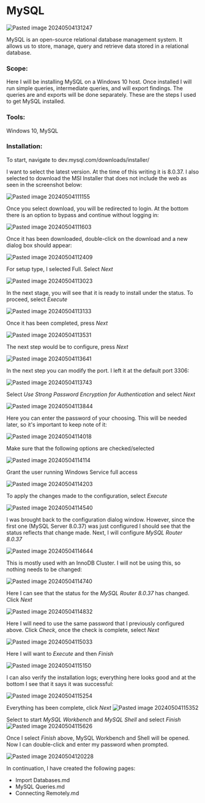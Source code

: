 # MySQL
![Pasted image 20240504131247](https://github.com/lm3nitro/Projects/assets/55665256/d7430cd6-3c62-473e-832f-832762e18142)

MySQL is an open-source relational database management system. It allows us to store, manage, query and retrieve data stored in a relational database. 

### Scope: 
Here I will be installing MySQL on a Windows 10 host. Once installed I will run simple queries, intermediate queries, and will export findings. The queries are and exports will be done separately. These are the steps I used to get MySQL installed. 

### Tools: 
Windows 10, MySQL

### Installation:

To start, navigate to dev.mysql.com/downloads/installer/

I want to select the latest version. At the time of this writing it is 8.0.37. I also selected to download the MSI Installer that does not include the web as seen in the screenshot below:

![Pasted image 20240504111155](https://github.com/lm3nitro/Projects/assets/55665256/c5265906-9b8a-4858-ac15-81ebc876719c)

Once you select download, you will be redirected to login. At the bottom there is an option to bypass and continue without logging in:

![Pasted image 20240504111603](https://github.com/lm3nitro/Projects/assets/55665256/35b7f2dd-5aa5-4955-ac6f-8389e59db3fa)

Once it has been downloaded, double-click on the download and a new dialog box should appear:

![Pasted image 20240504112409](https://github.com/lm3nitro/Projects/assets/55665256/8820e5bd-70ca-401c-84f9-4e9787e2de18)

For setup type, I selected Full. Select *Next*

![Pasted image 20240504113023](https://github.com/lm3nitro/Projects/assets/55665256/617f4d72-9084-41c4-94ae-ebf8da0feddf)

In the next stage, you will see that it is ready to install under the status. To proceed, select *Execute*

![Pasted image 20240504113133](https://github.com/lm3nitro/Projects/assets/55665256/a20cbe33-dadb-4cf6-9b13-d1eded973803)

Once it has been completed, press *Next*

![Pasted image 20240504113531](https://github.com/lm3nitro/Projects/assets/55665256/e840e478-8d3e-4d5a-8263-e5e4e2d93558)

The next step would be to configure, press *Next*

![Pasted image 20240504113641](https://github.com/lm3nitro/Projects/assets/55665256/67142496-1ce3-4fa7-8d3d-95503aa869d0)

In the next step you can modify the port. I left it at the default port 3306:

![Pasted image 20240504113743](https://github.com/lm3nitro/Projects/assets/55665256/db7249cf-cc2e-4ccf-9b95-34f0359a7c76)

Select *Use Strong Password Encryption for Authentication* and select *Next*

![Pasted image 20240504113844](https://github.com/lm3nitro/Projects/assets/55665256/d4b092fe-7261-4c21-8516-4944d63bf0cf)

Here you can enter the password of your choosing. This will be needed later, so it's important to keep note of it:

![Pasted image 20240504114018](https://github.com/lm3nitro/Projects/assets/55665256/4686cb19-039f-4bca-8c7b-a64d5ce8cbbf)

Make sure that the following options are checked/selected

![Pasted image 20240504114114](https://github.com/lm3nitro/Projects/assets/55665256/8bd4c9a7-9fde-41bd-a74c-89cecbc317e8)

Grant the user running Windows Service full access

![Pasted image 20240504114203](https://github.com/lm3nitro/Projects/assets/55665256/191f02c0-6cc6-4437-831a-8eb944590b3c)

To apply the changes made to the configuration, select *Execute*

![Pasted image 20240504114540](https://github.com/lm3nitro/Projects/assets/55665256/93201a2f-5db2-4d6a-9308-7fd0eb3e0a89)

I was brought back to the configuration dialog window. However, since the first one (MySQL Server 8.0.37) was just configured I should see that the status reflects that change made. Next, I will configure *MySQL Router 8.0.37*

![Pasted image 20240504114644](https://github.com/lm3nitro/Projects/assets/55665256/c2bf5bdd-23e9-4bf4-8a9b-38f15c99e327)

This is mostly used with an InnoDB Cluster. I will not be using this, so nothing needs to be changed:

![Pasted image 20240504114740](https://github.com/lm3nitro/Projects/assets/55665256/81846311-9e86-40d1-8251-d9bcb1a60895)

Here I can see that the status for the *MySQL Router 8.0.37* has changed. Click *Next*

![Pasted image 20240504114832](https://github.com/lm3nitro/Projects/assets/55665256/46a847d1-72bb-4f14-a7ab-40d404c02fdf)

Here I will need to use the same password that I previously configured above. Click *Check*, once the check is complete, select *Next*

![Pasted image 20240504115033](https://github.com/lm3nitro/Projects/assets/55665256/81054583-0312-42a2-85e0-a5f76ec9ed50)

Here I will want to *Execute* and then *Finish*

![Pasted image 20240504115150](https://github.com/lm3nitro/Projects/assets/55665256/c28f47a8-bd27-44a5-b2fb-1c2829dad1f1)

I can also verify the installation logs; everything here looks good and at the bottom I see that it says it was successful:

![Pasted image 20240504115254](https://github.com/lm3nitro/Projects/assets/55665256/69f60592-4a10-4883-9052-6225ecf97712)

Everything has been complete, click *Next*
![Pasted image 20240504115352](https://github.com/lm3nitro/Projects/assets/55665256/b1a7b053-ff36-41b7-b83a-b0abbc48ce2d)

Select to start *MySQL Workbench* and *MySQL Shell* and select *Finish*
![Pasted image 20240504115626](https://github.com/lm3nitro/Projects/assets/55665256/7c94f9e7-f179-46d1-8115-9bfe45bedc62)

Once I select *Finish* above, MySQL Workbench and Shell will be opened. Now I can double-click and enter my password when prompted. 

![Pasted image 20240504120228](https://github.com/lm3nitro/Projects/assets/55665256/4dbad673-fb9b-4ffa-a3ac-0a0b4d8ade0b)

In continuation, I have created the following pages:

+ Import Databases.md
+ MySQL Queries.md
+ Connecting Remotely.md


